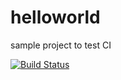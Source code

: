 # helloworld
sample project to test  CI

[![Build Status](https://img.shields.io/circleci/project/digvijay-upadhyay/helloworld/master.svg?style=flat)](https://circleci.com/gh/fastlane/fastlane)
